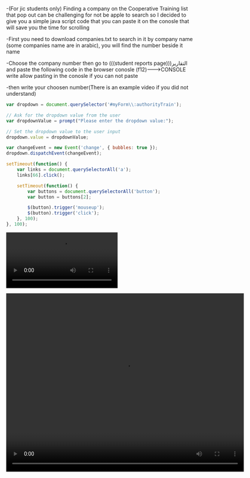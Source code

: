 -(For jic students only) Finding a company on the Cooperative Training list that pop out can be challenging for not be apple to search so I decided to give you a simple java script code that you can paste it on the conosle that will save you the time for scrolling 

-First you need to download companies.txt to search in it by company name (some companies name are in arabic), you will find the number beside it name

-Choose the company number then go to (((student reports page)))التقارير and paste the following code in the browser conosle  (f12)--->CONSOLE
write allow pasting in the conosle if you can not paste 

-then write your choosen number(There is an example video if you did not understand)

```js
var dropdown = document.querySelector('#myForm\\:authorityTrain');

// Ask for the dropdown value from the user
var dropdownValue = prompt("Please enter the dropdown value:");

// Set the dropdown value to the user input
dropdown.value = dropdownValue;

var changeEvent = new Event('change', { bubbles: true });
dropdown.dispatchEvent(changeEvent);

setTimeout(function() {
    var links = document.querySelectorAll('a');
    links[66].click();

    setTimeout(function() {
        var buttons = document.querySelectorAll('button');
        var button = buttons[2];

        $(button).trigger('mouseup');
        $(button).trigger('click');
    }, 100);
}, 100);
```
![View the video](path-to-your-file/example.mp4)


<video width="640" height="480" controls>
  <source src="example.mp4" type="video/mp4">
  Your browser does not support the video tag.
</video>

